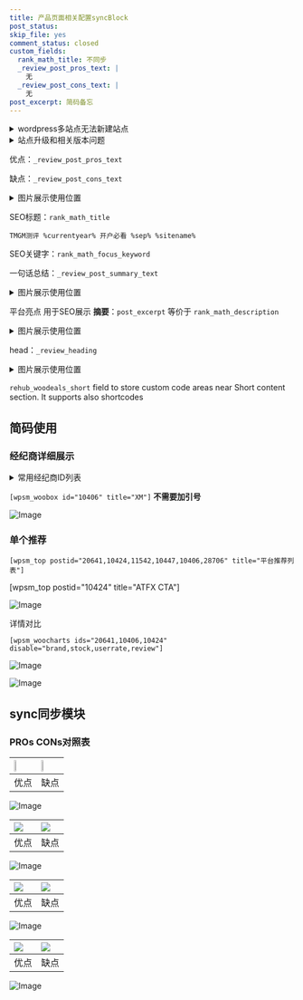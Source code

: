 ```yaml
---
title: 产品页面相关配置syncBlock
post_status: 
skip_file: yes
comment_status: closed
custom_fields:
  rank_math_title: 不同步
  _review_post_pros_text: |
    无
  _review_post_cons_text: |
    无
post_excerpt: 简码备忘
---
```

<details><summary>wordpress多站点无法新建站点</summary>

<li>和报错需要清理cookies一样的原因</li>
<li>wp-config.php里面<code>define( 'SUBDOMAIN_INSTALL', false );//子域名安装</code></li>
<li>新建子站点是用<code>define( 'SUBDOMAIN_INSTALL', true);//子域名安装</code> 完成以后，改成<code>false</code></li>
</details>

<details><summary>站点升级和相关版本问题</summary>

<p>wordpress：5.9.9
woocommerce：7.5.1
出现问题的地方：主题选项里面>><strong>Product layout >>compact style</strong></p>
<p>如何出现没有用过的字段 导致无法保存。先导出配置 然后进行修改，后面再次恢复即可。</p>
<p>出现部分字段无法显示时，需要返回默认布局后，对产品进行保存就好了。</p>
<p></p>
</details>

优点：`_review_post_pros_text`

缺点：`_review_post_cons_text`

<details><summary>图片展示使用位置</summary>

<img src="https://prod-files-secure.s3.us-west-2.amazonaws.com/39ed1227-6d7d-4570-be36-9ccd4a2c4241/f51d3d83-55d4-4bdf-9604-f37ec77ab556/Untitled.png?X-Amz-Algorithm=AWS4-HMAC-SHA256&X-Amz-Content-Sha256=UNSIGNED-PAYLOAD&X-Amz-Credential=ASIAZI2LB466TGQROHDY%2F20250531%2Fus-west-2%2Fs3%2Faws4_request&X-Amz-Date=20250531T165519Z&X-Amz-Expires=3600&X-Amz-Security-Token=IQoJb3JpZ2luX2VjEPb%2F%2F%2F%2F%2F%2F%2F%2F%2F%2FwEaCXVzLXdlc3QtMiJHMEUCIQCjcX2rwJ3EOIuOsIGYltnGA6mzeTP7yOZVqtvs3kOnjgIgVmGENs5OvMJBHrvYa0%2F7yhUYhsyA8I80VmONQzv4BDMqiAQIv%2F%2F%2F%2F%2F%2F%2F%2F%2F%2F%2FARAAGgw2Mzc0MjMxODM4MDUiDHckFmP%2BePVI5rpuuyrcAz26rssbRP2NZEMCGOzqjC7BgFpf7CJUiWVc3%2Bv%2B2w84orQthd0rcRL0wLks4zhMDaXyb7Aj9ujs8ZUJFlgKEiHGnELPSd2ktvtrVddv14PG2U62ZraQrNKFnqp1PdrqosQ5oLv58fMHgP8C4JsaKqSWKJlzcMAprQiuUNlzryhXC2yNszCaNrjBJgqeRBq3HeRFdt%2Bh11vEJbvOzCwMxgAOTPYzKLR0VtJInsb1z1ipILzkU5GkN2s1Xv2Y%2BVHdrUkZft77XYO63ncfnxgFoyGPVn2lr7OA6n7AF4oHvtDqYqvTat8NQ57II7iOzztP2ZbqqLTdvRV1PAM3dbGQtNV9qGaf0WvbIR2jsS%2FrZkuMVIaPi4W1IvlSwH%2FH14q5DwLhPR18r%2BfXV0LYLhrPzaLg%2FCdBbq3fkZ0cyN1Uj47xlvLPmk7kOe%2FtwRTrxB8G6migzpN%2B3jOGj218pRj9xUh4NSRu6%2BLg3rM1CJvN6h1TzShnDr7PmN%2FAcoi7IfMVIb87UQcKURhWztr%2BDxnT4NBsc90%2B%2FhHc4RYsVzLuieLUazPGGrvhvgAIP09sUMnkbPh1RJxyj9SuPmjoZX0s7w97P5yTXz5TT1Qcb1f8kGYfnQ3dnoSEK8Fo1E2sMN2O7MEGOqUBLKFZojAPi9Qy9nnmu%2FJTjVq2NttHP8dh1l%2FwHMnnrGevbiRRqxhFIzozihGNBWBxqPHCxN79QxY1SfrZlD1pO1FuT4uHeF48uemIUMdN4ujQWjclj3JtdHOmb5bt%2BTPAbgV1w%2FClWkgpyIlnFerCF92isH2%2B%2FrQ%2FLjdPAvHs7QZici49e%2BIRjTVHoPo22%2FBDPoNsQGsZiMqm2J8ebKjWdFNV9S2p&X-Amz-Signature=c637c477f9543ad4770f106e2146e1695d06fb3c122bedb38e1d50b816c01775&X-Amz-SignedHeaders=host&x-id=GetObject" alt="Image">
</details>

SEO标题：`rank_math_title`

`TMGM测评 %currentyear% 开户必看 %sep% %sitename%`

SEO关键字：`rank_math_focus_keyword`

一句话总结：`_review_post_summary_text`

<details><summary>图片展示使用位置</summary>

<img src="https://prod-files-secure.s3.us-west-2.amazonaws.com/39ed1227-6d7d-4570-be36-9ccd4a2c4241/4b96a922-296c-4f4e-8630-d1c870cbce01/Untitled.png?X-Amz-Algorithm=AWS4-HMAC-SHA256&X-Amz-Content-Sha256=UNSIGNED-PAYLOAD&X-Amz-Credential=ASIAZI2LB466YI4ZTCSL%2F20250531%2Fus-west-2%2Fs3%2Faws4_request&X-Amz-Date=20250531T165519Z&X-Amz-Expires=3600&X-Amz-Security-Token=IQoJb3JpZ2luX2VjEPf%2F%2F%2F%2F%2F%2F%2F%2F%2F%2FwEaCXVzLXdlc3QtMiJIMEYCIQDCMnUbQoiOUM7I3Tu1bRRBB2gUqJsT5jrbnUcPTyVw9wIhAMe%2B7lRpUx6f6sRp%2FwHIe0APySSH%2Fid6QpryrR%2B%2Bqz7cKogECMD%2F%2F%2F%2F%2F%2F%2F%2F%2F%2FwEQABoMNjM3NDIzMTgzODA1Igxb54fdhQBOuTKX%2B%2BIq3AOaYYqazTlgvX14bjgNgYnN2bM8ZWDLETFQw2lBgVXo0oESqf%2Fh6NolM6HDUYWO%2BJhmsmQmr1XeTUdsEBhtCl0FlvJLJBRA0sEHKQLw%2FYl5jjK4mfe69z6U0fFoJJZBJ1HIBX5Af9i4vMweLRlSuRMTcsIYS0s3U3EEpduzw3oi8UO0t5%2F%2B6IMMGYlw7koox2bnpskA0km6hC70c7vj05AMA7EK8TChkyhi8XnUiOuHKmu9n%2FaH5rpPLOoah2es%2FaFCl2mV3pR12VA5lkM9XmS0eaWmA4oDsoLX6NfvysjWEO24xNSmcN%2Bc10dMglm9LCwQToHqzxxfs0pksPDa7VRGz4VA3SPS%2FYP8oxlU%2FzSkQnDmA4q0qwpkRjxnlmLPQCQ4oArz7pSbR0CHDPR42ggbzHUDqNj2cD7c0z0tAJF2JkkSekDKAkqZGI9DppSeAyAP0vU6vRJiPrJurv1ckbqkeNnS2PbZVtHlTysHQoJSe6%2FJvGRPRYtPS0hBNIRykVlYiTsW8O3w9iNCkshHJUZ9RW3ShSuOBqZHapPXzHptPeI96Nj3WT3Uz74SP0q%2BcsjlT8%2BQYNlOeOlnqzcT32p1P9d2Vx2DEU62gRDyQGslgu0SGYjRrVigvItkUzDArezBBjqkAVbma5EJDfsvas3e6Tl1UfpSizOavw6Gcr%2B9lPrlURaX7VZX7t9feN5IsNie6a8eZvtSl9%2Fv5pt7U5nJ4cToz36xJOXV%2BtjoHHSKgvhjjXcZsNvANqNuEqsZBDd%2FNMw3GBlL55gD8WtfSaUlQ9sJ5TQ1sDUTmkZIS3WU5gIsN19T2UVEsMuOnjYBrUpf%2F4QMqmPL18v2o%2Bi%2FBaTqvkfbCuICtzNX&X-Amz-Signature=bfd25f4871f2f2a24d1ac0a2f29292af42517520ce0a3807a65c47b0582eb465&X-Amz-SignedHeaders=host&x-id=GetObject" alt="Image">
</details>

平台亮点 用于SEO展示 **摘要**：`post_excerpt`  等价于 `rank_math_description`

<details><summary>图片展示使用位置</summary>

<img src="https://prod-files-secure.s3.us-west-2.amazonaws.com/39ed1227-6d7d-4570-be36-9ccd4a2c4241/1ee11f63-b60a-4dfe-a7a7-d58ff23b5d88/Untitled.png?X-Amz-Algorithm=AWS4-HMAC-SHA256&X-Amz-Content-Sha256=UNSIGNED-PAYLOAD&X-Amz-Credential=ASIAZI2LB466YITTZUOB%2F20250531%2Fus-west-2%2Fs3%2Faws4_request&X-Amz-Date=20250531T165520Z&X-Amz-Expires=3600&X-Amz-Security-Token=IQoJb3JpZ2luX2VjEPf%2F%2F%2F%2F%2F%2F%2F%2F%2F%2FwEaCXVzLXdlc3QtMiJIMEYCIQCxZbi7i%2BLH%2F8CWKGs3ZCjYLM9F6ko3uD9mNUnELXjBbgIhAMyAK93NU1EvP2gcX3Hq4%2BMjjXNTuuM98ThRib4pjgHaKogECMD%2F%2F%2F%2F%2F%2F%2F%2F%2F%2FwEQABoMNjM3NDIzMTgzODA1IgxlS63zyNghQgVbC2Qq3ANcrpTIstv1cJVvCVkfR8B0QLRTdVEYohrqXDOeHjT0Ho4%2F%2FB6%2FIbMwdWqfO7VKJPKbsn%2FYDtQIazhJcy2obKn0Jim29lMwAWVy0nY2YwaTqwhAD7QCICm0LqOlKEWtQ0m7afL8zZWCxkyrd60r6Sz7ToQAwjIMiEviMPbWDO0u2u%2BbFg6u84KBrwFv%2BDMtHiX89KK5Bq9BUYKZ4iQLvrELX2os8xlJFMDTVMirtdKotYOOqdeSLR1Em3fFRqnyWrQMnu348mUjUVMe4uMWrjbka0ibo5nqfaUHk31eSlXLJSy74XJHa5vbmLCgFgHhr%2FOQ78t30tJSCvLl5ESGwXPcZT3A0JV5Y9QZWnOkLtN19ZsSw4n%2Ba06gQSJMnlUc9Y0Lv6B34zqOV%2Fg4Or5DMBbrVkm%2FIdEVa3yjQgH7ImGqcwSwgImxiuA%2BddKMvE2Ml%2F8me88ZVjW%2F0ylvR1wZzA4DLDKBnDxbWoBIepDYHun5n4dQBcAsJpMFh0jYNBWmTzDGEyNRSoWR2dvuM%2Bh0Tt5%2BlfipGTxX6dIF2kA67siKnqwG0T3pSu3mzBfBLmjSnjxWLSkLXkPXy2UnU7TTGzuH4fqeQXD%2BkvPX7ODQ1wLbWlTfSwPN7AS7O9CbcTDzpOzBBjqkAVru%2B2qitbJ3pKOeB%2FCcZV2zg7LVhpNNCpiRBYDc6m3wW6VRSHfz2W3RG0pD2BW7WClZWsmy03syh7V11AhbxV31CjH3LYSueetbrWijbgpZ39OmwYXKBAMk3XrYO4Q3bcTaxTe2JJNt8jTHJ1Df2SVfcDMH5%2Bw2zi1SlWI5LaYb7amikYtEAhCIuIXNCjU47ewiNkkf63o3DLumOt%2Bq%2BDsTZHKz&X-Amz-Signature=16d2fba7db6fc649c5f74f17910c325b294e27dcc9da0e34d8c9448d75c1ffa5&X-Amz-SignedHeaders=host&x-id=GetObject" alt="Image">
<img src="https://prod-files-secure.s3.us-west-2.amazonaws.com/39ed1227-6d7d-4570-be36-9ccd4a2c4241/ad4118b5-78d8-4fbe-801e-3b29b5d99c01/Untitled.png?X-Amz-Algorithm=AWS4-HMAC-SHA256&X-Amz-Content-Sha256=UNSIGNED-PAYLOAD&X-Amz-Credential=ASIAZI2LB466YITTZUOB%2F20250531%2Fus-west-2%2Fs3%2Faws4_request&X-Amz-Date=20250531T165520Z&X-Amz-Expires=3600&X-Amz-Security-Token=IQoJb3JpZ2luX2VjEPf%2F%2F%2F%2F%2F%2F%2F%2F%2F%2FwEaCXVzLXdlc3QtMiJIMEYCIQCxZbi7i%2BLH%2F8CWKGs3ZCjYLM9F6ko3uD9mNUnELXjBbgIhAMyAK93NU1EvP2gcX3Hq4%2BMjjXNTuuM98ThRib4pjgHaKogECMD%2F%2F%2F%2F%2F%2F%2F%2F%2F%2FwEQABoMNjM3NDIzMTgzODA1IgxlS63zyNghQgVbC2Qq3ANcrpTIstv1cJVvCVkfR8B0QLRTdVEYohrqXDOeHjT0Ho4%2F%2FB6%2FIbMwdWqfO7VKJPKbsn%2FYDtQIazhJcy2obKn0Jim29lMwAWVy0nY2YwaTqwhAD7QCICm0LqOlKEWtQ0m7afL8zZWCxkyrd60r6Sz7ToQAwjIMiEviMPbWDO0u2u%2BbFg6u84KBrwFv%2BDMtHiX89KK5Bq9BUYKZ4iQLvrELX2os8xlJFMDTVMirtdKotYOOqdeSLR1Em3fFRqnyWrQMnu348mUjUVMe4uMWrjbka0ibo5nqfaUHk31eSlXLJSy74XJHa5vbmLCgFgHhr%2FOQ78t30tJSCvLl5ESGwXPcZT3A0JV5Y9QZWnOkLtN19ZsSw4n%2Ba06gQSJMnlUc9Y0Lv6B34zqOV%2Fg4Or5DMBbrVkm%2FIdEVa3yjQgH7ImGqcwSwgImxiuA%2BddKMvE2Ml%2F8me88ZVjW%2F0ylvR1wZzA4DLDKBnDxbWoBIepDYHun5n4dQBcAsJpMFh0jYNBWmTzDGEyNRSoWR2dvuM%2Bh0Tt5%2BlfipGTxX6dIF2kA67siKnqwG0T3pSu3mzBfBLmjSnjxWLSkLXkPXy2UnU7TTGzuH4fqeQXD%2BkvPX7ODQ1wLbWlTfSwPN7AS7O9CbcTDzpOzBBjqkAVru%2B2qitbJ3pKOeB%2FCcZV2zg7LVhpNNCpiRBYDc6m3wW6VRSHfz2W3RG0pD2BW7WClZWsmy03syh7V11AhbxV31CjH3LYSueetbrWijbgpZ39OmwYXKBAMk3XrYO4Q3bcTaxTe2JJNt8jTHJ1Df2SVfcDMH5%2Bw2zi1SlWI5LaYb7amikYtEAhCIuIXNCjU47ewiNkkf63o3DLumOt%2Bq%2BDsTZHKz&X-Amz-Signature=037f24dc8a7f92cf3ec1bda70da7110d31dfa2b7d3916f19347067b6a2783d8c&X-Amz-SignedHeaders=host&x-id=GetObject" alt="Image">
<img src="https://prod-files-secure.s3.us-west-2.amazonaws.com/39ed1227-6d7d-4570-be36-9ccd4a2c4241/a38cf7c9-a79c-4b64-9e94-13589fe0758b/Untitled.png?X-Amz-Algorithm=AWS4-HMAC-SHA256&X-Amz-Content-Sha256=UNSIGNED-PAYLOAD&X-Amz-Credential=ASIAZI2LB466YITTZUOB%2F20250531%2Fus-west-2%2Fs3%2Faws4_request&X-Amz-Date=20250531T165520Z&X-Amz-Expires=3600&X-Amz-Security-Token=IQoJb3JpZ2luX2VjEPf%2F%2F%2F%2F%2F%2F%2F%2F%2F%2FwEaCXVzLXdlc3QtMiJIMEYCIQCxZbi7i%2BLH%2F8CWKGs3ZCjYLM9F6ko3uD9mNUnELXjBbgIhAMyAK93NU1EvP2gcX3Hq4%2BMjjXNTuuM98ThRib4pjgHaKogECMD%2F%2F%2F%2F%2F%2F%2F%2F%2F%2FwEQABoMNjM3NDIzMTgzODA1IgxlS63zyNghQgVbC2Qq3ANcrpTIstv1cJVvCVkfR8B0QLRTdVEYohrqXDOeHjT0Ho4%2F%2FB6%2FIbMwdWqfO7VKJPKbsn%2FYDtQIazhJcy2obKn0Jim29lMwAWVy0nY2YwaTqwhAD7QCICm0LqOlKEWtQ0m7afL8zZWCxkyrd60r6Sz7ToQAwjIMiEviMPbWDO0u2u%2BbFg6u84KBrwFv%2BDMtHiX89KK5Bq9BUYKZ4iQLvrELX2os8xlJFMDTVMirtdKotYOOqdeSLR1Em3fFRqnyWrQMnu348mUjUVMe4uMWrjbka0ibo5nqfaUHk31eSlXLJSy74XJHa5vbmLCgFgHhr%2FOQ78t30tJSCvLl5ESGwXPcZT3A0JV5Y9QZWnOkLtN19ZsSw4n%2Ba06gQSJMnlUc9Y0Lv6B34zqOV%2Fg4Or5DMBbrVkm%2FIdEVa3yjQgH7ImGqcwSwgImxiuA%2BddKMvE2Ml%2F8me88ZVjW%2F0ylvR1wZzA4DLDKBnDxbWoBIepDYHun5n4dQBcAsJpMFh0jYNBWmTzDGEyNRSoWR2dvuM%2Bh0Tt5%2BlfipGTxX6dIF2kA67siKnqwG0T3pSu3mzBfBLmjSnjxWLSkLXkPXy2UnU7TTGzuH4fqeQXD%2BkvPX7ODQ1wLbWlTfSwPN7AS7O9CbcTDzpOzBBjqkAVru%2B2qitbJ3pKOeB%2FCcZV2zg7LVhpNNCpiRBYDc6m3wW6VRSHfz2W3RG0pD2BW7WClZWsmy03syh7V11AhbxV31CjH3LYSueetbrWijbgpZ39OmwYXKBAMk3XrYO4Q3bcTaxTe2JJNt8jTHJ1Df2SVfcDMH5%2Bw2zi1SlWI5LaYb7amikYtEAhCIuIXNCjU47ewiNkkf63o3DLumOt%2Bq%2BDsTZHKz&X-Amz-Signature=6e8364472661a610cd8a904302aa65ec8f23d1f16faeab37d0e24a9efb7da7e4&X-Amz-SignedHeaders=host&x-id=GetObject" alt="Image">
<img src="https://prod-files-secure.s3.us-west-2.amazonaws.com/39ed1227-6d7d-4570-be36-9ccd4a2c4241/7da6fc1e-d2ac-42ae-8c75-cb5749aa18f6/Untitled.png?X-Amz-Algorithm=AWS4-HMAC-SHA256&X-Amz-Content-Sha256=UNSIGNED-PAYLOAD&X-Amz-Credential=ASIAZI2LB466YITTZUOB%2F20250531%2Fus-west-2%2Fs3%2Faws4_request&X-Amz-Date=20250531T165520Z&X-Amz-Expires=3600&X-Amz-Security-Token=IQoJb3JpZ2luX2VjEPf%2F%2F%2F%2F%2F%2F%2F%2F%2F%2FwEaCXVzLXdlc3QtMiJIMEYCIQCxZbi7i%2BLH%2F8CWKGs3ZCjYLM9F6ko3uD9mNUnELXjBbgIhAMyAK93NU1EvP2gcX3Hq4%2BMjjXNTuuM98ThRib4pjgHaKogECMD%2F%2F%2F%2F%2F%2F%2F%2F%2F%2FwEQABoMNjM3NDIzMTgzODA1IgxlS63zyNghQgVbC2Qq3ANcrpTIstv1cJVvCVkfR8B0QLRTdVEYohrqXDOeHjT0Ho4%2F%2FB6%2FIbMwdWqfO7VKJPKbsn%2FYDtQIazhJcy2obKn0Jim29lMwAWVy0nY2YwaTqwhAD7QCICm0LqOlKEWtQ0m7afL8zZWCxkyrd60r6Sz7ToQAwjIMiEviMPbWDO0u2u%2BbFg6u84KBrwFv%2BDMtHiX89KK5Bq9BUYKZ4iQLvrELX2os8xlJFMDTVMirtdKotYOOqdeSLR1Em3fFRqnyWrQMnu348mUjUVMe4uMWrjbka0ibo5nqfaUHk31eSlXLJSy74XJHa5vbmLCgFgHhr%2FOQ78t30tJSCvLl5ESGwXPcZT3A0JV5Y9QZWnOkLtN19ZsSw4n%2Ba06gQSJMnlUc9Y0Lv6B34zqOV%2Fg4Or5DMBbrVkm%2FIdEVa3yjQgH7ImGqcwSwgImxiuA%2BddKMvE2Ml%2F8me88ZVjW%2F0ylvR1wZzA4DLDKBnDxbWoBIepDYHun5n4dQBcAsJpMFh0jYNBWmTzDGEyNRSoWR2dvuM%2Bh0Tt5%2BlfipGTxX6dIF2kA67siKnqwG0T3pSu3mzBfBLmjSnjxWLSkLXkPXy2UnU7TTGzuH4fqeQXD%2BkvPX7ODQ1wLbWlTfSwPN7AS7O9CbcTDzpOzBBjqkAVru%2B2qitbJ3pKOeB%2FCcZV2zg7LVhpNNCpiRBYDc6m3wW6VRSHfz2W3RG0pD2BW7WClZWsmy03syh7V11AhbxV31CjH3LYSueetbrWijbgpZ39OmwYXKBAMk3XrYO4Q3bcTaxTe2JJNt8jTHJ1Df2SVfcDMH5%2Bw2zi1SlWI5LaYb7amikYtEAhCIuIXNCjU47ewiNkkf63o3DLumOt%2Bq%2BDsTZHKz&X-Amz-Signature=0bcac7eee5def67ddc98cd40ac00fccb250cd2f2cda6d5b1ee7e8c9d1d5e72c0&X-Amz-SignedHeaders=host&x-id=GetObject" alt="Image">
<img src="https://prod-files-secure.s3.us-west-2.amazonaws.com/39ed1227-6d7d-4570-be36-9ccd4a2c4241/7e97f40a-eaee-47f5-b2f9-475f96808fa7/Untitled.png?X-Amz-Algorithm=AWS4-HMAC-SHA256&X-Amz-Content-Sha256=UNSIGNED-PAYLOAD&X-Amz-Credential=ASIAZI2LB466YITTZUOB%2F20250531%2Fus-west-2%2Fs3%2Faws4_request&X-Amz-Date=20250531T165520Z&X-Amz-Expires=3600&X-Amz-Security-Token=IQoJb3JpZ2luX2VjEPf%2F%2F%2F%2F%2F%2F%2F%2F%2F%2FwEaCXVzLXdlc3QtMiJIMEYCIQCxZbi7i%2BLH%2F8CWKGs3ZCjYLM9F6ko3uD9mNUnELXjBbgIhAMyAK93NU1EvP2gcX3Hq4%2BMjjXNTuuM98ThRib4pjgHaKogECMD%2F%2F%2F%2F%2F%2F%2F%2F%2F%2FwEQABoMNjM3NDIzMTgzODA1IgxlS63zyNghQgVbC2Qq3ANcrpTIstv1cJVvCVkfR8B0QLRTdVEYohrqXDOeHjT0Ho4%2F%2FB6%2FIbMwdWqfO7VKJPKbsn%2FYDtQIazhJcy2obKn0Jim29lMwAWVy0nY2YwaTqwhAD7QCICm0LqOlKEWtQ0m7afL8zZWCxkyrd60r6Sz7ToQAwjIMiEviMPbWDO0u2u%2BbFg6u84KBrwFv%2BDMtHiX89KK5Bq9BUYKZ4iQLvrELX2os8xlJFMDTVMirtdKotYOOqdeSLR1Em3fFRqnyWrQMnu348mUjUVMe4uMWrjbka0ibo5nqfaUHk31eSlXLJSy74XJHa5vbmLCgFgHhr%2FOQ78t30tJSCvLl5ESGwXPcZT3A0JV5Y9QZWnOkLtN19ZsSw4n%2Ba06gQSJMnlUc9Y0Lv6B34zqOV%2Fg4Or5DMBbrVkm%2FIdEVa3yjQgH7ImGqcwSwgImxiuA%2BddKMvE2Ml%2F8me88ZVjW%2F0ylvR1wZzA4DLDKBnDxbWoBIepDYHun5n4dQBcAsJpMFh0jYNBWmTzDGEyNRSoWR2dvuM%2Bh0Tt5%2BlfipGTxX6dIF2kA67siKnqwG0T3pSu3mzBfBLmjSnjxWLSkLXkPXy2UnU7TTGzuH4fqeQXD%2BkvPX7ODQ1wLbWlTfSwPN7AS7O9CbcTDzpOzBBjqkAVru%2B2qitbJ3pKOeB%2FCcZV2zg7LVhpNNCpiRBYDc6m3wW6VRSHfz2W3RG0pD2BW7WClZWsmy03syh7V11AhbxV31CjH3LYSueetbrWijbgpZ39OmwYXKBAMk3XrYO4Q3bcTaxTe2JJNt8jTHJ1Df2SVfcDMH5%2Bw2zi1SlWI5LaYb7amikYtEAhCIuIXNCjU47ewiNkkf63o3DLumOt%2Bq%2BDsTZHKz&X-Amz-Signature=75d99191cb3a7579f832561636866460992e95d02902e68f3b591884d2f0368c&X-Amz-SignedHeaders=host&x-id=GetObject" alt="Image">
</details>

head：`_review_heading`

<details><summary>图片展示使用位置</summary>

<img src="https://prod-files-secure.s3.us-west-2.amazonaws.com/39ed1227-6d7d-4570-be36-9ccd4a2c4241/3a4650ad-9887-415c-889a-edd51fa54f27/Untitled.png?X-Amz-Algorithm=AWS4-HMAC-SHA256&X-Amz-Content-Sha256=UNSIGNED-PAYLOAD&X-Amz-Credential=ASIAZI2LB466ZKJXXBDG%2F20250531%2Fus-west-2%2Fs3%2Faws4_request&X-Amz-Date=20250531T165520Z&X-Amz-Expires=3600&X-Amz-Security-Token=IQoJb3JpZ2luX2VjEPb%2F%2F%2F%2F%2F%2F%2F%2F%2F%2FwEaCXVzLXdlc3QtMiJGMEQCIB3MPI8GyMBadWyu2okpuBTcjTA1jaalsil1ylTynTyvAiBgaN8a0miBj%2Bo1UhGTsvPQ%2FwIT62beem%2FE7eFdBUCotiqIBAi%2F%2F%2F%2F%2F%2F%2F%2F%2F%2F%2F8BEAAaDDYzNzQyMzE4MzgwNSIM79BBr93quJ8Mg2LpKtwDN7O3fu%2B4KUxMgrOy%2BYMTBLUhWjDh2K2nJne68o5%2FtGdsRcFIQedqj8ZMWrpjHD%2BtlUAYqEiBo92mb9EMIINkrRb78TDWwuYt7DG8EL4%2FCpN4a9DSVgjhiCrKV%2BJQJVQEuMQPTAsn%2B43nvd7lix9kyaqWJjEDTGOZ0EdkdGEIJAJzpEcs7Mrpw4b6rfEgCS%2BJF23J3QD5JBbpibx7LxIYGvkyQ7B6WVgVhVa5rGeicehAaONYT31QxJyLMPxc6YQrFreCzz%2FsKMdd3mdLIfwWHK2NzolJ17DXgd7dyXXKBxykteUoboSQ%2FhP1%2BJlSee7E3MXdRQBl1eWGeifnz72ZQcrUDkYUnYyCH7Hv0vWPvUl8LI7G%2BgjyNeYpqZaoPZwCCNra3YHEt%2FtxFUwMieyi9VO4qtSCVS1013TC8dUsD5qUXmjO9nWgAQnjRNXbyHXGpgUs2FYkmwJUyXy1DsK3Kt9yPd0MiclFnN4Z%2FzLmOxoOedKUpHDNsrxEL%2BwiD%2BSLNpoefOOiljJAe5XMWU8SHY1hErulnlznmUzMwkSNDkavigpAn3aFmFFsom2V8qsEARCBs6MaD%2BoLTSuFOEqGCCCamnl%2FBgddI0o8XDpR6xa28q7ISeDhZU3IVB8wiYrswQY6pgFhoFecxx7ur%2FAJXLEO4gnFLvY8xrwaTfjiwAKMNTTHClGwtd5QKxfs7iU8U0YweRbnv1okO2CvjJcf5rsSEgXzuFL%2Fx2DstzaQ%2BP0MpEfJ1fdN5%2BO0bLy8X%2BiE%2Fbhu%2F0KrKM7a%2F8mB6V50c0lrsBI3xLEUD6RwugYFh%2FRtYN%2F3sF%2BbylAlnOQyZ1ZaPNrmmUILibcZKp%2F2kaycmxJag8wEDGBsequ1&X-Amz-Signature=3ad7b60b1f64de10027e3fe291e2bfe5fc224b6feee0a1cfb728acdc0408b869&X-Amz-SignedHeaders=host&x-id=GetObject" alt="Image">
</details>

`rehub_woodeals_short`	field to store custom code areas near Short content section. It supports also shortcodes



## 简码使用

### 经纪商详细展示

<details><summary>常用经纪商ID列表</summary>

<pre><code class="php">嘉盛 ===> 20641  [wpsm_woobox id="20641" title="嘉盛"]
易信easymarkets ===> 11542  [wpsm_woobox id="11542" title="易信easymarkets"]
ATFX外汇 ===> 10424  [wpsm_woobox id="10424" title="ATFX"]
XM ===> 10406  [wpsm_woobox id="10406" title="XM"]
TMGM ===> 29622  [wpsm_woobox id="29622" title="TMGM"]
HYCM ===> 10447  [wpsm_woobox id="10447" title="HYCM"]
fpmarkets澳福外汇 ===> 20639  [wpsm_woobox id="20639" title="fpmarkets澳福外汇"]</code></pre>
</details>

`[wpsm_woobox id="10406" title="XM"]` **不需要加引号**

![Image](https://prod-files-secure.s3.us-west-2.amazonaws.com/39ed1227-6d7d-4570-be36-9ccd4a2c4241/4f898f9d-0fa7-4e43-acd3-ac6bc7be575a/Untitled.png?X-Amz-Algorithm=AWS4-HMAC-SHA256&X-Amz-Content-Sha256=UNSIGNED-PAYLOAD&X-Amz-Credential=ASIAZI2LB466URAO2BZU%2F20250531%2Fus-west-2%2Fs3%2Faws4_request&X-Amz-Date=20250531T165518Z&X-Amz-Expires=3600&X-Amz-Security-Token=IQoJb3JpZ2luX2VjEPb%2F%2F%2F%2F%2F%2F%2F%2F%2F%2FwEaCXVzLXdlc3QtMiJHMEUCIFlqv5GbbkfPMYh3EDwZtge1VrNyZNHstOotsoupJuDEAiEAuVEFHpjn1nGTlmKMok2UgN5FzMhfRNSkl9Y2x5RGELUqiAQIv%2F%2F%2F%2F%2F%2F%2F%2F%2F%2F%2FARAAGgw2Mzc0MjMxODM4MDUiDN9QXtzdDcn2XLitjyrcA5NRZJKybl0s%2BKPL0NEzvhnk9fpC21QAkyd%2BYHiFJqPchiho87Tz58XGWOqMlwyH8Xo6jW7r7GzQQRPUDhWESasifaH6nK1r35faVpPdnfpp0Scp4yswKZ7he4qr1LtY8NrL44o%2BhPGQ82lHuarKytgsZVr95aPwkeFYw2ufyiFxI2PmlcWWLtabwtfbgs%2Bjr1NOIx5TohLyUGrT6XG%2FMsaGzNx5BoYfhXGSJE%2FLaHI4nmYB86AtRDrtvFptNKB52iF4AAfKSZeCasfjWw9%2BSrduNqHeXcW4%2FrDwLBuLh44qNSR4eNz3AJQaSZLiTqvYCrqClpFoBUNMCQSQHCvaqkNn6PTynz2lsP3OkDxDU2Dq87d5cP%2BeL1pY%2B8Y9FzNxnDUCCwds%2BcvLUwDVcyraKa38y8nF0wlZU6p6vIhMQUJOMcJuc87kTy046Y6pvoMyoH%2FxcHTeSuWG1DoTwsdJHPiGVwkFXMME6OhITHUbauCGrsVEvskcsCfSdOZn25MVzGiMoDMAo6gzPEMTWnyBRxXF8aRzZnledmwjfwOuduOiI3araBRtuHgzfSbUmErxPKX6P5%2FxH1Z601Ek859bm5FvvJlnRGkffnYgBd%2B%2BHYBNQOUfq3I6ErMsAaFmMPaF7MEGOqUB7p03svwO5fO4HMs4geMeLXlim0G43pu6%2BtKOnl3y4GlAE58pzIcGuyB9BQso1H2%2BtXlTaSEFWVtzxvEaqoB0rgxBYLUpxaZCgB8daEZQ7r%2FfyvMGyxLcND5r%2FF2Cd66uhenOOWjTIdff98IquALdatyYctG2Bb15wV7QADyteBSZrcJQtUuMyKj2OaS9tZwQTSyf6jjcObL%2F6yixQiTqU0FZ4BV2&X-Amz-Signature=57df893f8a2be0141893704d547d128fa098e4fd030c21d9d29fdc877e491b1d&X-Amz-SignedHeaders=host&x-id=GetObject)

### 单个推荐
`[wpsm_top postid="20641,10424,11542,10447,10406,28706" title="平台推荐列表"]`

[wpsm_top postid="10424" title="ATFX CTA"]

![Image](https://prod-files-secure.s3.us-west-2.amazonaws.com/39ed1227-6d7d-4570-be36-9ccd4a2c4241/5ac620dc-51a8-48b6-b55d-91f47299193c/Untitled.png?X-Amz-Algorithm=AWS4-HMAC-SHA256&X-Amz-Content-Sha256=UNSIGNED-PAYLOAD&X-Amz-Credential=ASIAZI2LB466URAO2BZU%2F20250531%2Fus-west-2%2Fs3%2Faws4_request&X-Amz-Date=20250531T165518Z&X-Amz-Expires=3600&X-Amz-Security-Token=IQoJb3JpZ2luX2VjEPb%2F%2F%2F%2F%2F%2F%2F%2F%2F%2FwEaCXVzLXdlc3QtMiJHMEUCIFlqv5GbbkfPMYh3EDwZtge1VrNyZNHstOotsoupJuDEAiEAuVEFHpjn1nGTlmKMok2UgN5FzMhfRNSkl9Y2x5RGELUqiAQIv%2F%2F%2F%2F%2F%2F%2F%2F%2F%2F%2FARAAGgw2Mzc0MjMxODM4MDUiDN9QXtzdDcn2XLitjyrcA5NRZJKybl0s%2BKPL0NEzvhnk9fpC21QAkyd%2BYHiFJqPchiho87Tz58XGWOqMlwyH8Xo6jW7r7GzQQRPUDhWESasifaH6nK1r35faVpPdnfpp0Scp4yswKZ7he4qr1LtY8NrL44o%2BhPGQ82lHuarKytgsZVr95aPwkeFYw2ufyiFxI2PmlcWWLtabwtfbgs%2Bjr1NOIx5TohLyUGrT6XG%2FMsaGzNx5BoYfhXGSJE%2FLaHI4nmYB86AtRDrtvFptNKB52iF4AAfKSZeCasfjWw9%2BSrduNqHeXcW4%2FrDwLBuLh44qNSR4eNz3AJQaSZLiTqvYCrqClpFoBUNMCQSQHCvaqkNn6PTynz2lsP3OkDxDU2Dq87d5cP%2BeL1pY%2B8Y9FzNxnDUCCwds%2BcvLUwDVcyraKa38y8nF0wlZU6p6vIhMQUJOMcJuc87kTy046Y6pvoMyoH%2FxcHTeSuWG1DoTwsdJHPiGVwkFXMME6OhITHUbauCGrsVEvskcsCfSdOZn25MVzGiMoDMAo6gzPEMTWnyBRxXF8aRzZnledmwjfwOuduOiI3araBRtuHgzfSbUmErxPKX6P5%2FxH1Z601Ek859bm5FvvJlnRGkffnYgBd%2B%2BHYBNQOUfq3I6ErMsAaFmMPaF7MEGOqUB7p03svwO5fO4HMs4geMeLXlim0G43pu6%2BtKOnl3y4GlAE58pzIcGuyB9BQso1H2%2BtXlTaSEFWVtzxvEaqoB0rgxBYLUpxaZCgB8daEZQ7r%2FfyvMGyxLcND5r%2FF2Cd66uhenOOWjTIdff98IquALdatyYctG2Bb15wV7QADyteBSZrcJQtUuMyKj2OaS9tZwQTSyf6jjcObL%2F6yixQiTqU0FZ4BV2&X-Amz-Signature=1f9c923b6a0da2b8878ade4315bbd69197a3f1564c03db7cce6c89ed755eb8e3&X-Amz-SignedHeaders=host&x-id=GetObject)

详情对比

`[wpsm_woocharts ids="20641,10406,10424" disable="brand,stock,userrate,review"]`

![Image](https://prod-files-secure.s3.us-west-2.amazonaws.com/39ed1227-6d7d-4570-be36-9ccd4a2c4241/bf3ba45f-b9f3-4295-8aef-b4a495fd25f4/Untitled.png?X-Amz-Algorithm=AWS4-HMAC-SHA256&X-Amz-Content-Sha256=UNSIGNED-PAYLOAD&X-Amz-Credential=ASIAZI2LB466URAO2BZU%2F20250531%2Fus-west-2%2Fs3%2Faws4_request&X-Amz-Date=20250531T165518Z&X-Amz-Expires=3600&X-Amz-Security-Token=IQoJb3JpZ2luX2VjEPb%2F%2F%2F%2F%2F%2F%2F%2F%2F%2FwEaCXVzLXdlc3QtMiJHMEUCIFlqv5GbbkfPMYh3EDwZtge1VrNyZNHstOotsoupJuDEAiEAuVEFHpjn1nGTlmKMok2UgN5FzMhfRNSkl9Y2x5RGELUqiAQIv%2F%2F%2F%2F%2F%2F%2F%2F%2F%2F%2FARAAGgw2Mzc0MjMxODM4MDUiDN9QXtzdDcn2XLitjyrcA5NRZJKybl0s%2BKPL0NEzvhnk9fpC21QAkyd%2BYHiFJqPchiho87Tz58XGWOqMlwyH8Xo6jW7r7GzQQRPUDhWESasifaH6nK1r35faVpPdnfpp0Scp4yswKZ7he4qr1LtY8NrL44o%2BhPGQ82lHuarKytgsZVr95aPwkeFYw2ufyiFxI2PmlcWWLtabwtfbgs%2Bjr1NOIx5TohLyUGrT6XG%2FMsaGzNx5BoYfhXGSJE%2FLaHI4nmYB86AtRDrtvFptNKB52iF4AAfKSZeCasfjWw9%2BSrduNqHeXcW4%2FrDwLBuLh44qNSR4eNz3AJQaSZLiTqvYCrqClpFoBUNMCQSQHCvaqkNn6PTynz2lsP3OkDxDU2Dq87d5cP%2BeL1pY%2B8Y9FzNxnDUCCwds%2BcvLUwDVcyraKa38y8nF0wlZU6p6vIhMQUJOMcJuc87kTy046Y6pvoMyoH%2FxcHTeSuWG1DoTwsdJHPiGVwkFXMME6OhITHUbauCGrsVEvskcsCfSdOZn25MVzGiMoDMAo6gzPEMTWnyBRxXF8aRzZnledmwjfwOuduOiI3araBRtuHgzfSbUmErxPKX6P5%2FxH1Z601Ek859bm5FvvJlnRGkffnYgBd%2B%2BHYBNQOUfq3I6ErMsAaFmMPaF7MEGOqUB7p03svwO5fO4HMs4geMeLXlim0G43pu6%2BtKOnl3y4GlAE58pzIcGuyB9BQso1H2%2BtXlTaSEFWVtzxvEaqoB0rgxBYLUpxaZCgB8daEZQ7r%2FfyvMGyxLcND5r%2FF2Cd66uhenOOWjTIdff98IquALdatyYctG2Bb15wV7QADyteBSZrcJQtUuMyKj2OaS9tZwQTSyf6jjcObL%2F6yixQiTqU0FZ4BV2&X-Amz-Signature=1bb833372a400ffb5465672d8d7099637ac1cbef1d2128d8aab1d1dbc0f03baa&X-Amz-SignedHeaders=host&x-id=GetObject)

![Image](https://prod-files-secure.s3.us-west-2.amazonaws.com/39ed1227-6d7d-4570-be36-9ccd4a2c4241/30bc56ef-f383-4b48-9768-2ebc9e436ec0/Untitled.png?X-Amz-Algorithm=AWS4-HMAC-SHA256&X-Amz-Content-Sha256=UNSIGNED-PAYLOAD&X-Amz-Credential=ASIAZI2LB466URAO2BZU%2F20250531%2Fus-west-2%2Fs3%2Faws4_request&X-Amz-Date=20250531T165518Z&X-Amz-Expires=3600&X-Amz-Security-Token=IQoJb3JpZ2luX2VjEPb%2F%2F%2F%2F%2F%2F%2F%2F%2F%2FwEaCXVzLXdlc3QtMiJHMEUCIFlqv5GbbkfPMYh3EDwZtge1VrNyZNHstOotsoupJuDEAiEAuVEFHpjn1nGTlmKMok2UgN5FzMhfRNSkl9Y2x5RGELUqiAQIv%2F%2F%2F%2F%2F%2F%2F%2F%2F%2F%2FARAAGgw2Mzc0MjMxODM4MDUiDN9QXtzdDcn2XLitjyrcA5NRZJKybl0s%2BKPL0NEzvhnk9fpC21QAkyd%2BYHiFJqPchiho87Tz58XGWOqMlwyH8Xo6jW7r7GzQQRPUDhWESasifaH6nK1r35faVpPdnfpp0Scp4yswKZ7he4qr1LtY8NrL44o%2BhPGQ82lHuarKytgsZVr95aPwkeFYw2ufyiFxI2PmlcWWLtabwtfbgs%2Bjr1NOIx5TohLyUGrT6XG%2FMsaGzNx5BoYfhXGSJE%2FLaHI4nmYB86AtRDrtvFptNKB52iF4AAfKSZeCasfjWw9%2BSrduNqHeXcW4%2FrDwLBuLh44qNSR4eNz3AJQaSZLiTqvYCrqClpFoBUNMCQSQHCvaqkNn6PTynz2lsP3OkDxDU2Dq87d5cP%2BeL1pY%2B8Y9FzNxnDUCCwds%2BcvLUwDVcyraKa38y8nF0wlZU6p6vIhMQUJOMcJuc87kTy046Y6pvoMyoH%2FxcHTeSuWG1DoTwsdJHPiGVwkFXMME6OhITHUbauCGrsVEvskcsCfSdOZn25MVzGiMoDMAo6gzPEMTWnyBRxXF8aRzZnledmwjfwOuduOiI3araBRtuHgzfSbUmErxPKX6P5%2FxH1Z601Ek859bm5FvvJlnRGkffnYgBd%2B%2BHYBNQOUfq3I6ErMsAaFmMPaF7MEGOqUB7p03svwO5fO4HMs4geMeLXlim0G43pu6%2BtKOnl3y4GlAE58pzIcGuyB9BQso1H2%2BtXlTaSEFWVtzxvEaqoB0rgxBYLUpxaZCgB8daEZQ7r%2FfyvMGyxLcND5r%2FF2Cd66uhenOOWjTIdff98IquALdatyYctG2Bb15wV7QADyteBSZrcJQtUuMyKj2OaS9tZwQTSyf6jjcObL%2F6yixQiTqU0FZ4BV2&X-Amz-Signature=acd716727d945f31ef1e7ca99cde1b47124a51d91a82e960c227fba005b210b2&X-Amz-SignedHeaders=host&x-id=GetObject)

## sync同步模块

### PROs CONs对照表

| <img src="https://cdn.ifttt.fun/gh/jarlin8/OSS@main/icons/customize/pros.svg" height="auto" width="37.3%"> | <img src="https://cdn.ifttt.fun/gh/jarlin8/OSS@main/icons/customize/cons.svg" height="auto" width="28.8%"> |
| :--- | :--- |
| 优点 | 缺点 |

![Image](https://prod-files-secure.s3.us-west-2.amazonaws.com/39ed1227-6d7d-4570-be36-9ccd4a2c4241/8742b755-dfb5-4004-9a5f-d6e561664bd8/Untitled.png?X-Amz-Algorithm=AWS4-HMAC-SHA256&X-Amz-Content-Sha256=UNSIGNED-PAYLOAD&X-Amz-Credential=ASIAZI2LB466URAO2BZU%2F20250531%2Fus-west-2%2Fs3%2Faws4_request&X-Amz-Date=20250531T165518Z&X-Amz-Expires=3600&X-Amz-Security-Token=IQoJb3JpZ2luX2VjEPb%2F%2F%2F%2F%2F%2F%2F%2F%2F%2FwEaCXVzLXdlc3QtMiJHMEUCIFlqv5GbbkfPMYh3EDwZtge1VrNyZNHstOotsoupJuDEAiEAuVEFHpjn1nGTlmKMok2UgN5FzMhfRNSkl9Y2x5RGELUqiAQIv%2F%2F%2F%2F%2F%2F%2F%2F%2F%2F%2FARAAGgw2Mzc0MjMxODM4MDUiDN9QXtzdDcn2XLitjyrcA5NRZJKybl0s%2BKPL0NEzvhnk9fpC21QAkyd%2BYHiFJqPchiho87Tz58XGWOqMlwyH8Xo6jW7r7GzQQRPUDhWESasifaH6nK1r35faVpPdnfpp0Scp4yswKZ7he4qr1LtY8NrL44o%2BhPGQ82lHuarKytgsZVr95aPwkeFYw2ufyiFxI2PmlcWWLtabwtfbgs%2Bjr1NOIx5TohLyUGrT6XG%2FMsaGzNx5BoYfhXGSJE%2FLaHI4nmYB86AtRDrtvFptNKB52iF4AAfKSZeCasfjWw9%2BSrduNqHeXcW4%2FrDwLBuLh44qNSR4eNz3AJQaSZLiTqvYCrqClpFoBUNMCQSQHCvaqkNn6PTynz2lsP3OkDxDU2Dq87d5cP%2BeL1pY%2B8Y9FzNxnDUCCwds%2BcvLUwDVcyraKa38y8nF0wlZU6p6vIhMQUJOMcJuc87kTy046Y6pvoMyoH%2FxcHTeSuWG1DoTwsdJHPiGVwkFXMME6OhITHUbauCGrsVEvskcsCfSdOZn25MVzGiMoDMAo6gzPEMTWnyBRxXF8aRzZnledmwjfwOuduOiI3araBRtuHgzfSbUmErxPKX6P5%2FxH1Z601Ek859bm5FvvJlnRGkffnYgBd%2B%2BHYBNQOUfq3I6ErMsAaFmMPaF7MEGOqUB7p03svwO5fO4HMs4geMeLXlim0G43pu6%2BtKOnl3y4GlAE58pzIcGuyB9BQso1H2%2BtXlTaSEFWVtzxvEaqoB0rgxBYLUpxaZCgB8daEZQ7r%2FfyvMGyxLcND5r%2FF2Cd66uhenOOWjTIdff98IquALdatyYctG2Bb15wV7QADyteBSZrcJQtUuMyKj2OaS9tZwQTSyf6jjcObL%2F6yixQiTqU0FZ4BV2&X-Amz-Signature=e9d934a5593595a05e4c66b20314b87ef78e8e6240ec3a61879a6035c4ac3685&X-Amz-SignedHeaders=host&x-id=GetObject)

| <img src="https://cdn.ifttt.fun/gh/jarlin8/OSS@main/icons/customize/pros1.svg" height="auto"> | <img src="https://cdn.ifttt.fun/gh/jarlin8/OSS@main/icons/customize/cons1.svg" height="auto"> |
| :--- | :--- |
| 优点 | 缺点 |

![Image](https://prod-files-secure.s3.us-west-2.amazonaws.com/39ed1227-6d7d-4570-be36-9ccd4a2c4241/806358f8-c9c4-4e17-bb35-c6c76a5397a5/Untitled.png?X-Amz-Algorithm=AWS4-HMAC-SHA256&X-Amz-Content-Sha256=UNSIGNED-PAYLOAD&X-Amz-Credential=ASIAZI2LB466URAO2BZU%2F20250531%2Fus-west-2%2Fs3%2Faws4_request&X-Amz-Date=20250531T165518Z&X-Amz-Expires=3600&X-Amz-Security-Token=IQoJb3JpZ2luX2VjEPb%2F%2F%2F%2F%2F%2F%2F%2F%2F%2FwEaCXVzLXdlc3QtMiJHMEUCIFlqv5GbbkfPMYh3EDwZtge1VrNyZNHstOotsoupJuDEAiEAuVEFHpjn1nGTlmKMok2UgN5FzMhfRNSkl9Y2x5RGELUqiAQIv%2F%2F%2F%2F%2F%2F%2F%2F%2F%2F%2FARAAGgw2Mzc0MjMxODM4MDUiDN9QXtzdDcn2XLitjyrcA5NRZJKybl0s%2BKPL0NEzvhnk9fpC21QAkyd%2BYHiFJqPchiho87Tz58XGWOqMlwyH8Xo6jW7r7GzQQRPUDhWESasifaH6nK1r35faVpPdnfpp0Scp4yswKZ7he4qr1LtY8NrL44o%2BhPGQ82lHuarKytgsZVr95aPwkeFYw2ufyiFxI2PmlcWWLtabwtfbgs%2Bjr1NOIx5TohLyUGrT6XG%2FMsaGzNx5BoYfhXGSJE%2FLaHI4nmYB86AtRDrtvFptNKB52iF4AAfKSZeCasfjWw9%2BSrduNqHeXcW4%2FrDwLBuLh44qNSR4eNz3AJQaSZLiTqvYCrqClpFoBUNMCQSQHCvaqkNn6PTynz2lsP3OkDxDU2Dq87d5cP%2BeL1pY%2B8Y9FzNxnDUCCwds%2BcvLUwDVcyraKa38y8nF0wlZU6p6vIhMQUJOMcJuc87kTy046Y6pvoMyoH%2FxcHTeSuWG1DoTwsdJHPiGVwkFXMME6OhITHUbauCGrsVEvskcsCfSdOZn25MVzGiMoDMAo6gzPEMTWnyBRxXF8aRzZnledmwjfwOuduOiI3araBRtuHgzfSbUmErxPKX6P5%2FxH1Z601Ek859bm5FvvJlnRGkffnYgBd%2B%2BHYBNQOUfq3I6ErMsAaFmMPaF7MEGOqUB7p03svwO5fO4HMs4geMeLXlim0G43pu6%2BtKOnl3y4GlAE58pzIcGuyB9BQso1H2%2BtXlTaSEFWVtzxvEaqoB0rgxBYLUpxaZCgB8daEZQ7r%2FfyvMGyxLcND5r%2FF2Cd66uhenOOWjTIdff98IquALdatyYctG2Bb15wV7QADyteBSZrcJQtUuMyKj2OaS9tZwQTSyf6jjcObL%2F6yixQiTqU0FZ4BV2&X-Amz-Signature=e47630f744e03be066a5ef5fd3a55aec08e3fd345d5fb95256483e596d166562&X-Amz-SignedHeaders=host&x-id=GetObject)

| <img src="https://cdn.ifttt.fun/gh/jarlin8/OSS@main/icons/customize/pros2.svg" height="auto"> | <img src="https://cdn.ifttt.fun/gh/jarlin8/OSS@main/icons/customize/cons2.svg" height="auto"> |
| :--- | :--- |
| 优点 | 缺点 |

![Image](https://prod-files-secure.s3.us-west-2.amazonaws.com/39ed1227-6d7d-4570-be36-9ccd4a2c4241/a9245ec9-70dd-4005-b534-0d54315fc5f3/Untitled.png?X-Amz-Algorithm=AWS4-HMAC-SHA256&X-Amz-Content-Sha256=UNSIGNED-PAYLOAD&X-Amz-Credential=ASIAZI2LB466URAO2BZU%2F20250531%2Fus-west-2%2Fs3%2Faws4_request&X-Amz-Date=20250531T165518Z&X-Amz-Expires=3600&X-Amz-Security-Token=IQoJb3JpZ2luX2VjEPb%2F%2F%2F%2F%2F%2F%2F%2F%2F%2FwEaCXVzLXdlc3QtMiJHMEUCIFlqv5GbbkfPMYh3EDwZtge1VrNyZNHstOotsoupJuDEAiEAuVEFHpjn1nGTlmKMok2UgN5FzMhfRNSkl9Y2x5RGELUqiAQIv%2F%2F%2F%2F%2F%2F%2F%2F%2F%2F%2FARAAGgw2Mzc0MjMxODM4MDUiDN9QXtzdDcn2XLitjyrcA5NRZJKybl0s%2BKPL0NEzvhnk9fpC21QAkyd%2BYHiFJqPchiho87Tz58XGWOqMlwyH8Xo6jW7r7GzQQRPUDhWESasifaH6nK1r35faVpPdnfpp0Scp4yswKZ7he4qr1LtY8NrL44o%2BhPGQ82lHuarKytgsZVr95aPwkeFYw2ufyiFxI2PmlcWWLtabwtfbgs%2Bjr1NOIx5TohLyUGrT6XG%2FMsaGzNx5BoYfhXGSJE%2FLaHI4nmYB86AtRDrtvFptNKB52iF4AAfKSZeCasfjWw9%2BSrduNqHeXcW4%2FrDwLBuLh44qNSR4eNz3AJQaSZLiTqvYCrqClpFoBUNMCQSQHCvaqkNn6PTynz2lsP3OkDxDU2Dq87d5cP%2BeL1pY%2B8Y9FzNxnDUCCwds%2BcvLUwDVcyraKa38y8nF0wlZU6p6vIhMQUJOMcJuc87kTy046Y6pvoMyoH%2FxcHTeSuWG1DoTwsdJHPiGVwkFXMME6OhITHUbauCGrsVEvskcsCfSdOZn25MVzGiMoDMAo6gzPEMTWnyBRxXF8aRzZnledmwjfwOuduOiI3araBRtuHgzfSbUmErxPKX6P5%2FxH1Z601Ek859bm5FvvJlnRGkffnYgBd%2B%2BHYBNQOUfq3I6ErMsAaFmMPaF7MEGOqUB7p03svwO5fO4HMs4geMeLXlim0G43pu6%2BtKOnl3y4GlAE58pzIcGuyB9BQso1H2%2BtXlTaSEFWVtzxvEaqoB0rgxBYLUpxaZCgB8daEZQ7r%2FfyvMGyxLcND5r%2FF2Cd66uhenOOWjTIdff98IquALdatyYctG2Bb15wV7QADyteBSZrcJQtUuMyKj2OaS9tZwQTSyf6jjcObL%2F6yixQiTqU0FZ4BV2&X-Amz-Signature=14e53fe4ebd08dced75c20cc656f4ef3f92f69f0f904ed5c265027e4a87e2d3b&X-Amz-SignedHeaders=host&x-id=GetObject)

| <img src="https://cdn.ifttt.fun/gh/jarlin8/OSS@main/icons/customize/pros3.svg" height="auto"> | <img src="https://cdn.ifttt.fun/gh/jarlin8/OSS@main/icons/customize/cons3.svg" height="auto"> |
| :--- | :--- |
| 优点 | 缺点 |

![Image](https://prod-files-secure.s3.us-west-2.amazonaws.com/39ed1227-6d7d-4570-be36-9ccd4a2c4241/e1e580a2-2e5c-4780-9ff4-19c318fc2284/Untitled.png?X-Amz-Algorithm=AWS4-HMAC-SHA256&X-Amz-Content-Sha256=UNSIGNED-PAYLOAD&X-Amz-Credential=ASIAZI2LB466URAO2BZU%2F20250531%2Fus-west-2%2Fs3%2Faws4_request&X-Amz-Date=20250531T165518Z&X-Amz-Expires=3600&X-Amz-Security-Token=IQoJb3JpZ2luX2VjEPb%2F%2F%2F%2F%2F%2F%2F%2F%2F%2FwEaCXVzLXdlc3QtMiJHMEUCIFlqv5GbbkfPMYh3EDwZtge1VrNyZNHstOotsoupJuDEAiEAuVEFHpjn1nGTlmKMok2UgN5FzMhfRNSkl9Y2x5RGELUqiAQIv%2F%2F%2F%2F%2F%2F%2F%2F%2F%2F%2FARAAGgw2Mzc0MjMxODM4MDUiDN9QXtzdDcn2XLitjyrcA5NRZJKybl0s%2BKPL0NEzvhnk9fpC21QAkyd%2BYHiFJqPchiho87Tz58XGWOqMlwyH8Xo6jW7r7GzQQRPUDhWESasifaH6nK1r35faVpPdnfpp0Scp4yswKZ7he4qr1LtY8NrL44o%2BhPGQ82lHuarKytgsZVr95aPwkeFYw2ufyiFxI2PmlcWWLtabwtfbgs%2Bjr1NOIx5TohLyUGrT6XG%2FMsaGzNx5BoYfhXGSJE%2FLaHI4nmYB86AtRDrtvFptNKB52iF4AAfKSZeCasfjWw9%2BSrduNqHeXcW4%2FrDwLBuLh44qNSR4eNz3AJQaSZLiTqvYCrqClpFoBUNMCQSQHCvaqkNn6PTynz2lsP3OkDxDU2Dq87d5cP%2BeL1pY%2B8Y9FzNxnDUCCwds%2BcvLUwDVcyraKa38y8nF0wlZU6p6vIhMQUJOMcJuc87kTy046Y6pvoMyoH%2FxcHTeSuWG1DoTwsdJHPiGVwkFXMME6OhITHUbauCGrsVEvskcsCfSdOZn25MVzGiMoDMAo6gzPEMTWnyBRxXF8aRzZnledmwjfwOuduOiI3araBRtuHgzfSbUmErxPKX6P5%2FxH1Z601Ek859bm5FvvJlnRGkffnYgBd%2B%2BHYBNQOUfq3I6ErMsAaFmMPaF7MEGOqUB7p03svwO5fO4HMs4geMeLXlim0G43pu6%2BtKOnl3y4GlAE58pzIcGuyB9BQso1H2%2BtXlTaSEFWVtzxvEaqoB0rgxBYLUpxaZCgB8daEZQ7r%2FfyvMGyxLcND5r%2FF2Cd66uhenOOWjTIdff98IquALdatyYctG2Bb15wV7QADyteBSZrcJQtUuMyKj2OaS9tZwQTSyf6jjcObL%2F6yixQiTqU0FZ4BV2&X-Amz-Signature=882c91cfe5709a3e1a16917cca2dc53dfee4f45b9ea9094d61ab86351e4ffa20&X-Amz-SignedHeaders=host&x-id=GetObject)